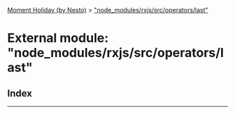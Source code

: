 [Moment Holiday (by Nesto)](../README.md) > ["node_modules/rxjs/src/operators/last"](../modules/_node_modules_rxjs_src_operators_last_.md)

# External module: "node_modules/rxjs/src/operators/last"

## Index

---

